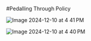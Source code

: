 #Pedalling Through Policy

![Image 2024-12-10 at 4 41 PM](https://github.com/user-attachments/assets/bf57e443-1ad2-4329-9e78-9f75b4f2b607)


![Image 2024-12-10 at 4 40 PM](https://github.com/user-attachments/assets/02d4d95a-7a3d-4507-a03b-17b602f49636)
